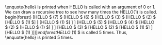 \enquote{hello} is printed when HELLO is called with an argument of 0 or 1.
We can draw a recursive tree to see how many times the HELLO$(1)$ is called.
begin{forest}
[HELLO $ (7) $
		[HELLO $ (6) $
				[HELLO $ (3) $
						[HELLO $ (2) $
								[HELLO $ (1) $]
							]
							[HELLO $ (1) $]
					]
			]
			[HELLO $ (5) $
				[HELLO $ (4) $
						[HELLO $ (2) $
								[HELLO $ (1) $]
							]
					]
					[HELLO $ (3) $
						[HELLO $ (2) $
								[HELLO $ (1) $]
							]
							[HELLO $ (1) $]
					]
			]
	]
end{forest} 
HELLO$ (1) $ is called 5 times. Thus, \enquote{hello} is printed 5 times.
